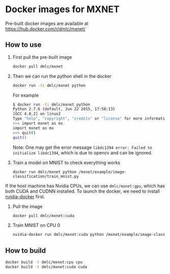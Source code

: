# Docker images for MXNET

Pre-built docker images are available at https://hub.docker.com/r/dmlc/mxnet/

## How to use

1. First pull the pre-built image

   ```bash
   docker pull dmlc/mxnet
   ```
2. Then we can run the python shell in the docker

   ```bash
   docker run -ti dmlc/mxnet python
   ```
   For example
   ```bash
   $ docker run -ti dmlc/mxnet python
   Python 2.7.6 (default, Jun 22 2015, 17:58:13)
   [GCC 4.8.2] on linux2
   Type "help", "copyright", "credits" or "license" for more information.
   >>> import mxnet as mx
   import mxnet as mx
   >>> quit()
   quit()
   ```

   Note: One may get the error message `libdc1394 error: Failed to initialize
   libdc1394`, which is due to opencv and can be ignored.

3. Train a model on MNIST to check everything works

   ```
   docker run dmlc/mxnet python /mxnet/example/image-classification/train_mnist.py
   ```

If the host machine has Nvidia CPUs, we can use `dmlc/mxnet:gpu`, which has both CUDA and CUDNN installed.
To launch the docker, we need to install [nvidia-docker](https://github.com/NVIDIA/nvidia-docker) first.

1. Pull the image

   ```bash
   docker pull dmlc/mxnet:cuda
   ```

2. Train MNIST on CPU 0

   ```bash
   nvidia-docker run dmlc/mxnet:cuda python /mxnet/example/image-classification/train_mnist.py --gpus 0
   ```

## How to build

```bash
docker build -t dmlc/mxnet:cpu cpu
docker build -t dmlc/mxnet:cuda cuda
```
